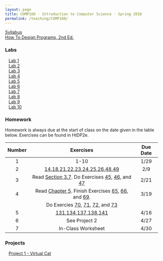 ```yaml
---
layout: page
title: COMP160 - Introduction to Computer Science - Spring 2018
permalink: /teaching/COMP160/
---
```


[Syllabus](/teaching/COMP160/comp160-syllabus.pdf)  
[How To Design Programs, 2nd Ed.](http://www.htdp.org)  


### Labs

&nbsp;&nbsp;&nbsp;[Lab 1](/teaching/COMP160/labs/comp160-lab1.pdf)  
&nbsp;&nbsp;&nbsp;[Lab 2](/teaching/COMP160/labs/comp160-lab2.pdf)  
&nbsp;&nbsp;&nbsp;[Lab 3](/teaching/COMP160/labs/comp160-lab3.pdf)  
&nbsp;&nbsp;&nbsp;[Lab 4](/teaching/COMP160/labs/comp160-lab4.pdf)  
&nbsp;&nbsp;&nbsp;[Lab 5](/teaching/COMP160/labs/comp160-lab5.pdf)  
&nbsp;&nbsp;&nbsp;[Lab 6](/teaching/COMP160/labs/comp160-lab6.pdf)  
&nbsp;&nbsp;&nbsp;[Lab 7](/teaching/COMP160/labs/comp160-lab7.pdf)  
&nbsp;&nbsp;&nbsp;[Lab 8](/teaching/COMP160/labs/comp160-lab8.pdf)  
&nbsp;&nbsp;&nbsp;[Lab 9](/teaching/COMP160/labs/comp160-lab9.pdf)  
&nbsp;&nbsp;&nbsp;[Lab 10](/teaching/COMP160/labs/comp160-lab10.pdf)  


### Homework

Homework is always due at the start of class on the date given in the table below. Exercises can be found in HtDP2e.

| Number | Exercises | Due Date |
|:------:|:---------:|:--------:|
|  1     |  1-10     |  1/29    |
|  2     |[14](http://htdp.org/2018-01-06/Book/part_one.html#%28counter._%28exercise._fun3%29%29),[18](http://htdp.org/2018-01-06/Book/part_one.html#%28counter._%28exercise._fun10a%29%29),[21](http://htdp.org/2018-01-06/Book/part_one.html#%28counter._%28exercise._ex~3astepper1%29%29),[22](http://htdp.org/2018-01-06/Book/part_one.html#%28counter._%28exercise._dr-step0%29%29),[23](http://htdp.org/2018-01-06/Book/part_one.html#%28counter._%28exercise._dr-step2%29%29),[24](http://htdp.org/2018-01-06/Book/part_one.html#%28counter._%28exercise._dr-step4%29%29),[25](http://htdp.org/2018-01-06/Book/part_one.html#%28counter._%28exercise._dr-step10%29%29),[26](http://htdp.org/2018-01-06/Book/part_one.html#%28counter._%28exercise._dr-step10b%29%29),[48](http://htdp.org/2018-01-06/Book/part_one.html#%28counter._%28exercise._cond1%29%29),[49](http://htdp.org/2018-01-06/Book/part_one.html#%28counter._%28exercise._cond1-nested%29%29) |  2/9  |  
|  3     |  Read [Section 3.7](http://www.htdp.org/2018-01-06/Book/part_one.html#%28part._sec~3azoo1%29). Do Exercises [45](http://www.htdp.org/2018-01-06/Book/part_one.html#%28counter._%28exercise._design12%29%29), [46](http://www.htdp.org/2018-01-06/Book/part_one.html#%28counter._%28exercise._design13%29%29), and [47](http://www.htdp.org/2018-01-06/Book/part_one.html#%28counter._%28exercise._design14%29%29) | 2/21 |  
|  4     | Read [Chapter 5](http://htdp.org/2018-01-06/Book/part_one.html#%28part._ch~3astructure%29). Finish Exercises [65](http://htdp.org/2018-01-06/Book/part_one.html#%28counter._%28exercise._struct3%29%29), [66](http://htdp.org/2018-01-06/Book/part_one.html#%28counter._%28exercise._struct3b%29%29), and [69](http://htdp.org/2018-01-06/Book/part_one.html#%28counter._%28exercise._struct3a%29%29). | 3/19 |  
|  | Do Exercies [70](http://htdp.org/2018-01-06/Book/part_one.html#%28counter._%28exercise._ex~3acompute-struct1%29%29), [71](http://htdp.org/2018-01-06/Book/part_one.html#%28counter._%28exercise._ex~3acompute-struct2%29%29), [72](http://htdp.org/2018-01-06/Book/part_one.html#%28counter._%28exercise._struct6%29%29), and [73](http://htdp.org/2018-01-06/Book/part_one.html#%28counter._%28exercise._ex~3aupdater1%29%29) |  |   
| 5 | [131](http://htdp.org/2018-01-06/Book/part_two.html#%28counter._%28exercise._ex~3alist7%29%29),[134](http://htdp.org/2018-01-06/Book/part_two.html#%28counter._%28exercise._contains-flatt03%29%29),[137](http://htdp.org/2018-01-06/Book/part_two.html#%28counter._%28exercise._list0%29%29),[138](http://htdp.org/2018-01-06/Book/part_two.html#%28counter._%28exercise._list-sum1%29%29),[141](http://htdp.org/2018-01-06/Book/part_two.html#%28counter._%28exercise._list-string%29%29) | 4/16 |  
| 6 | See Project 2 | 4/27  |  
| 7 | In-Class Worksheet | 4/30 |  


### Projects

&nbsp;&nbsp;&nbsp;[Project 1 - Virtual Cat](/teaching/COMP160/projects/comp160-project1.pdf)  
